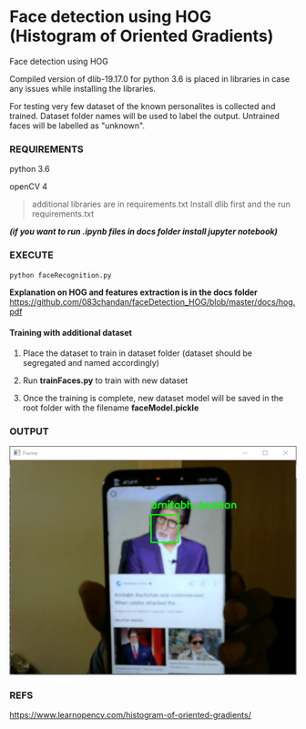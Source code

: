 # Face detection using HOG (Histogram of Oriented Gradients)
Face detection using HOG

Compiled version of dlib-19.17.0 for python 3.6 is placed in libraries in case any issues while installing the libraries.

For testing very few dataset of the known personalites is collected and trained. Dataset folder names will be used to label the output.
Untrained faces will be labelled as "unknown".


### REQUIREMENTS

python 3.6

openCV 4

> additional libraries are in requirements.txt
> Install dlib first and the run requirements.txt


***(if you want to run .ipynb files in docs folder install jupyter notebook)***

### EXECUTE

``` bash
python faceRecognition.py
```

**Explanation on HOG and features extraction is in the docs folder**
https://github.com/083chandan/faceDetection_HOG/blob/master/docs/hog.pdf

#### Training with additional dataset

1. Place the dataset to train in dataset folder (dataset should be segregated and named accordingly)

2. Run **trainFaces.py** to train with new dataset

3. Once the training is complete, new dataset model will be saved in the root folder with the filename **faceModel.pickle**


### OUTPUT

![OUTPUT](https://github.com/083chandan/faceDetection_HOG/blob/master/output/Capture.PNG)


### REFS
https://www.learnopencv.com/histogram-of-oriented-gradients/
